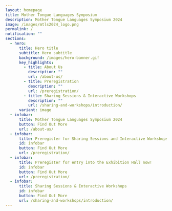```yaml
---
layout: homepage
title: Mother Tongue Languages Symposium
description: Mother Tongue Languages Symposium 2024
image: /images/mtls2024_logo.png
permalink: /
notification: ""
sections:
  - hero:
      title: Hero title
      subtitle: Hero subtitle
      background: /images/hero-banner.gif
      key_highlights:
        - title: About Us
          description: ""
          url: /about-us/
        - title: Preregistration
          description: ""
          url: /preregistration/
        - title: Sharing Sessions & Interactive Workshops
          description: ""
          url: /sharing-and-workshops/introduction/
      variant: image
  - infobar:
      title: Mother Tongue Languages Symposium 2024
      button: Find Out More
      url: /about-us/
  - infobar:
      title: Preregister for Sharing Sessions and Interactive Workshops!
      id: infobar
      button: Find Out More
      url: /preregistration/
  - infobar:
      title: Preregister for entry into the Exhibition Hall now!
      id: infobar
      button: Find Out More
      url: /preregistration/
  - infobar:
      title: Sharing Sessions & Interactive Workshops
      id: infobar
      button: Find Out More
      url: /sharing-and-workshops/introduction/
---
```

